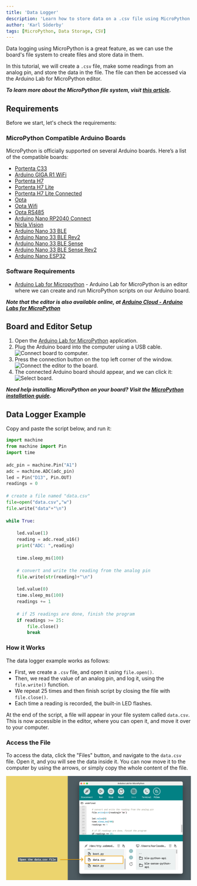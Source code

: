 ```yaml
---
title: 'Data Logger'
description: 'Learn how to store data on a .csv file using MicroPython'
author: 'Karl Söderby'
tags: [MicroPython, Data Storage, CSV]
---
```


Data logging using MicroPython is a great feature, as we can use the board's file system to create files and store data in them.

In this tutorial, we will create a `.csv` file, make some readings from an analog pin, and store the data in the file. The file can then be accessed via the Arduino Lab for MicroPython editor.

***To learn more about the MicroPython file system, visit [this article]().***

## Requirements

Before we start, let's check the requirements:

### MicroPython Compatible Arduino Boards

MicroPython is officially supported on several Arduino boards. Here’s a list of the compatible boards:

- [Portenta C33](https://store.arduino.cc/products/portenta-c33)
- [Arduino GIGA R1 WiFi](https://store.arduino.cc/products/arduino-giga-r1-wifi)
- [Portenta H7](https://store.arduino.cc/products/portenta-h7)
- [Portenta H7 Lite](https://store.arduino.cc/products/portenta-h7-lite)
- [Portenta H7 Lite Connected](https://store.arduino.cc/products/portenta-h7-lite-connected)
- [Opta](https://store.arduino.cc/products/opta)
- [Opta Wifi](https://store.arduino.cc/products/opta-wifi)
- [Opta RS485](https://store.arduino.cc/products/opta-rs485)
- [Arduino Nano RP2040 Connect](https://store.arduino.cc/products/arduino-nano-rp2040-connect)
- [Nicla Vision](https://store.arduino.cc/products/nicla-vision)
- [Arduino Nano 33 BLE](https://store.arduino.cc/products/arduino-nano-33-ble)
- [Arduino Nano 33 BLE Rev2](https://store.arduino.cc/products/arduino-nano-33-ble-rev2)
- [Arduino Nano 33 BLE Sense](https://store.arduino.cc/products/arduino-nano-33-ble-sense)
- [Arduino Nano 33 BLE Sense Rev2](https://store.arduino.cc/products/arduino-nano-33-ble-sense-rev2)
- [Arduino Nano ESP32](https://store.arduino.cc/products/arduino-nano-esp32)

### Software Requirements

- [Arduino Lab for Micropython](https://labs.arduino.cc/en/labs/micropython) - Arduino Lab for MicroPython is an editor where we can create and run MicroPython scripts on our Arduino board.

***Note that the editor is also available online, at [Arduino Cloud - Arduino Labs for MicroPython](https://lab-micropython.arduino.cc/)***

## Board and Editor Setup

1. Open the [Arduino Lab for MicroPython]() application.
2. Plug the Arduino board into the computer using a USB cable.
    ![Connect board to computer.]()
3. Press the connection button on the top left corner of the window.
    ![Connect the editor to the board.]()
4. The connected Arduino board should appear, and we can click it:
    ![Select board.]()

***Need help installing MicroPython on your board? Visit the [MicroPython installation guide]().***

## Data Logger Example

Copy and paste the script below, and run it:

```python
import machine
from machine import Pin
import time

adc_pin = machine.Pin("A1") 
adc = machine.ADC(adc_pin)
led = Pin("D13", Pin.OUT)
readings = 0

# create a file named "data.csv"
file=open("data.csv","w") 
file.write("data"+"\n")

while True:
    
    led.value(1)
    reading = adc.read_u16()     
    print("ADC: ",reading)
    
    time.sleep_ms(100)
    
    # convert and write the reading from the analog pin
    file.write(str(reading)+"\n")
    
    led.value(0)
    time.sleep_ms(100)
    readings += 1
    
    # if 25 readings are done, finish the program
    if readings >= 25:
        file.close()
        break
```

### How it Works

The data logger example works as follows:

- First, we create a `.csv` file, and open it using `file.open()`.
- Then, we read the value of an analog pin, and log it, using the `file.write()` function.
- We repeat 25 times and then finish script by closing the file with `file.close()`.
- Each time a reading is recorded, the built-in LED flashes.

At the end of the script, a file will appear in your file system called `data.csv`. This is now accessible in the editor, where you can open it, and move it over to your computer.

### Access the File

To access the data, click the "Files" button, and navigate to the `data.csv` file. Open it, and you will see the data inside it. You can now move it to the computer by using the arrows, or simply copy the whole content of the file.

![Accessing data.csv](assets/data-csv.png)

